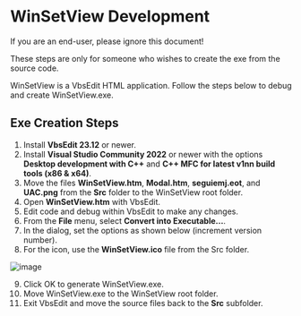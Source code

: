 # WinSetView Development

If you are an end-user, please ignore this document!

These steps are only for someone who wishes to create the exe from the source code.

WinSetView is a VbsEdit HTML application. Follow the steps below to debug and create WinSetView.exe.

## Exe Creation Steps

1. Install **VbsEdit 23.12** or newer.
2. Install **Visual Studio Community 2022** or newer with the options **Desktop development with C++** and **C++ MFC for latest v1nn build tools (x86 & x64)**.
3. Move the files **WinSetView.htm**, **Modal.htm**, **seguiemj.eot**, and **UAC.png** from the **Src** folder to the WinSetView root folder.
4. Open  **WinSetView.htm** with VbsEdit.
5. Edit code and debug within VbsEdit to make any changes.
6. From the **File** menu, select **Convert into Executable...**.
7. In the dialog, set the options as shown below (increment version number).
8. For the icon, use the **WinSetView.ico** file from the Src folder.

![image](https://github.com/LesFerch/WinSetView/assets/79026235/8898d533-03b2-4806-a23e-f9b36aa2b0c7)

9. Click OK to  generate WinSetView.exe.
10. Move WinSetView.exe to the WinSetView root folder.
11. Exit VbsEdit and move the source files back to the **Src** subfolder.
